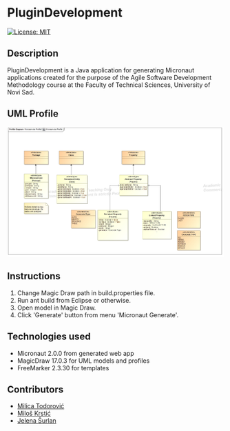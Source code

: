 ﻿# PluginDevelopment 
[![License: MIT](https://img.shields.io/badge/License-MIT-yellow.svg)](https://opensource.org/licenses/MIT)

## Description

PluginDevelopment is a Java application for generating Micronaut applications created for the purpose of the Agile Software Development Methodology course at the Faculty of Technical Sciences, University of Novi Sad.

## UML Profile
![profile](profile/images/profile.jpg)


## Instructions
1. Change Magic Draw path in build.properties file.
2. Run ant build from Eclipse or otherwise.
3. Open model in Magic Draw.
4. Click 'Generate' button from menu 'Micronaut Generate'.

## Technologies used
- Micronaut 2.0.0 from generated web app
- MagicDraw 17.0.3 for UML models and profiles
- FreeMarker 2.3.30 for templates

## Contributors

- [Milica Todorović](https://github.com/milicat228)
- [Miloš Krstić](https://github.com/KrsticM/)
- [Jelena Šurlan](https://github.com/jaseyrae9)

